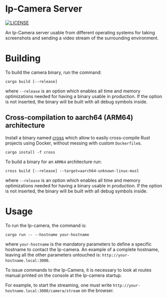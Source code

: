 # Ip-Camera Server

[![LICENSE][license badge]][license]

An Ip-Camera server usable from different operating systems for taking
screenshots and sending a video stream of the surrounding environment.

# Building

To build the camera binary, run the command:

```console
cargo build [--release]
```

where `--release` is an option which enables all time and memory optimizations
needed for having a binary usable in production. If the option is not inserted,
the binary will be built with all debug symbols inside.

## Cross-compilation to aarch64 (ARM64) architecture

Install a binary named [cross](https://github.com/cross-rs/cross) which allow
to easily cross-compile Rust projects using Docker, without messing with
custom `Dockerfile`s.

```console
cargo install -f cross
```

To build a binary for an `ARM64` architecture run:

```console
cross build [--release] --target=aarch64-unknown-linux-musl
```

where `--release` is an option which enables all time and memory optimizations
needed for having a binary usable in production. If the option is not inserted,
the binary will be built with all debug symbols inside.

# Usage

To run the Ip-camera, the command is:

```console
cargo run -- --hostname your-hostname
```

where `your-hostname` is the mandatory parameters to define a specific hostname
to contact the Ip-camera. An example of a complete hostname, leaving all the
other parameters untouched is: `http://your-hostname.local:3000`.

To issue commands to the Ip-Camera, it is necessary to look at routes manual
printed on the console at the Ip-camera startup.

For example, to start the streaming, one must write
`http://your-hostname.local:3000/camera/stream` on the browser.

<!-- Links -->
[license]: https://github.com/SoftengPoliTo/ascot-firmware/blob/master/LICENSE-MIT

<!-- Badges -->
[license badge]: https://img.shields.io/badge/license-MIT-blue.svg
